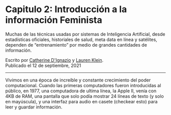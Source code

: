 # Capitulo 2: Introducción a la información Feminista

Muchas de las técnicas usadas por sistemas de Inteligencia Artificial, desde estadísticas oficiales, historiales de salud, meta data en línea y satélites,
dependen de “entrenamiento” por medio de grandes cantidades de información.

Escrito por [Catherine D'Ignazio](https://feministai.pubpub.org/user/catherine-dignazio) y [Lauren Klein](https://feministai.pubpub.org/user/lauren-klein).  
Publicado el 12 de septiembre, 2021

***
Vivimos en una época de increíble y constante crecimiento del poder computacional. Cuando las primeras computadores fueron introducidas al público, en 1977, una computadora de ultima línea, la Apple II, venía con 4KB de RAM, una pantalla que solo podía mostrar 24 líneas de texto (y solo en mayúscula), y una interfaz para audio en casete (checkear esto) para leer y guardar información.

